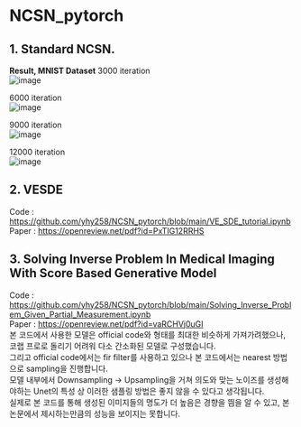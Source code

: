 # NCSN_pytorch
## 1. Standard NCSN.
**Result, MNIST Dataset**
3000 iteration  
![image](https://user-images.githubusercontent.com/33916246/169830113-2a0207aa-89ed-448f-b760-796f931a42c5.png)
  
   
6000 iteration  
![image](https://user-images.githubusercontent.com/33916246/169830195-4be8d3a2-066f-44ff-9e2e-669b108544af.png)  
   
   
9000 iteration  
![image](https://user-images.githubusercontent.com/33916246/169830298-10c18460-9189-4dcb-9667-a728acaa1867.png)  
   
   
12000 iteration  
![image](https://user-images.githubusercontent.com/33916246/169830346-1967dbd9-2226-48d5-8fc3-7fb519e78121.png)

## 2. VESDE
Code : https://github.com/yhy258/NCSN_pytorch/blob/main/VE_SDE_tutorial.ipynb  
Paper : https://openreview.net/pdf?id=PxTIG12RRHS  

## 3. Solving Inverse Problem In Medical Imaging With Score Based Generative Model
Code : https://github.com/yhy258/NCSN_pytorch/blob/main/Solving_Inverse_Problem_Given_Partial_Measurement.ipynb  
Paper : https://openreview.net/pdf?id=vaRCHVj0uGI  
본 코드에서 사용한 모델은 official code와 형태를 최대한 비슷하게 가져가려했으나, 코랩 프로로 돌리기 어려워 다소 간소화된 모델로 구성했습니다.  
그리고 official code에서는 fir filter를 사용하고 있으나 본 코드에서는 nearest 방법으로 sampling을 진행합니다.  
모델 내부에서 Downsampling -> Upsampling을 거쳐 의도와 맞는 노이즈를 생성해야하는 Unet의 특성 상 이러한 샘플링 방법은 좋지 않을 수 있다고 생각됩니다.  
실제로 본 코드를 통해 생성된 이미지들의 명도가 더 높음은 경향을 띔을 알 수 있고, 본 논문에서 제시하는만큼의 성능을 보이지는 못합니다.  
